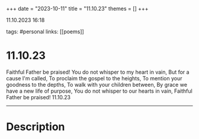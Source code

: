 +++
date = "2023-10-11"
title = "11.10.23"
themes = []
+++

11.10.2023 16:18

tags: #personal
links: [[poems]]

# 11.10.23

Faithful Father be praised!
You do not whisper to my heart in vain,
But for a cause I'm called,
To proclaim the gospel to the heights,
To mention your goodness to the depths,
To walk with your children between,
By grace we have a new life of purpose,
You do not whisper to our hearts in vain,
Faithful Father be praised!
11.10.23

---

# Description

